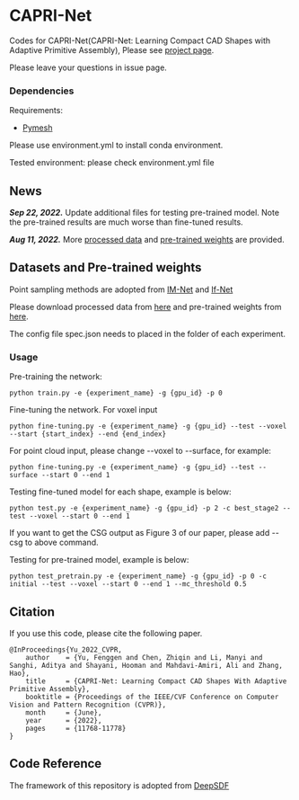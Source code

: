 # CAPRI-Net
Codes for CAPRI-Net(CAPRI-Net: Learning Compact CAD Shapes with Adaptive Primitive Assembly), Please see [project page](https://fenggenyu.github.io/capri.html).

Please leave your questions in issue page.

### Dependencies

Requirements:
- [Pymesh](https://github.com/PyMesh/PyMesh/releases)

Please use environment.yml to install conda environment.

Tested environment: please check environment.yml file

## News
***Sep 22, 2022.*** Update additional files for testing pre-trained model. Note the pre-trained results are much worse than fine-tuned results.

***Aug 11, 2022.*** More [processed data](https://drive.google.com/file/d/1rANlqwGGBqY5Ih0GHhAd3VG_SZlhhOmi/view?usp=sharing) and [pre-trained weights](https://drive.google.com/file/d/1RU1IY_HOHDhc9APb9r4GcsxZkiwmJkCc/view?usp=sharing) are provided.

## Datasets and Pre-trained weights

Point sampling methods are adopted from [IM-Net](https://github.com/czq142857/IM-NET) and [If-Net](https://github.com/jchibane/if-net)

Please download processed data from [here](https://drive.google.com/file/d/1fvuTvW5uKIUq3OF9Ybp3mwnjOPvtQRVC/view?usp=sharing) and pre-trained weights from [here](https://drive.google.com/drive/folders/1Mh5ngnlhi1OqNh0DG1KpZhAQKn5dNa7M?usp=sharing).

The config file spec.json needs to placed in the folder of each experiment.



### Usage

Pre-training the network:
```
python train.py -e {experiment_name} -g {gpu_id} -p 0
```

Fine-tuning the network.
For voxel input
```
python fine-tuning.py -e {experiment_name} -g {gpu_id} --test --voxel --start {start_index} --end {end_index}
```
For point cloud input, please change --voxel to --surface, for example:
```
python fine-tuning.py -e {experiment_name} -g {gpu_id} --test --surface --start 0 --end 1
```

Testing fine-tuned model for each shape, example is below:
```
python test.py -e {experiment_name} -g {gpu_id} -p 2 -c best_stage2 --test --voxel --start 0 --end 1 
```
If you want to get the CSG output as Figure 3 of our paper, please add --csg to above command.

Testing for pre-trained model, example is below:
```
python test_pretrain.py -e {experiment_name} -g {gpu_id} -p 0 -c initial --test --voxel --start 0 --end 1 --mc_threshold 0.5
```

## Citation
If you use this code, please cite the following paper.
```
@InProceedings{Yu_2022_CVPR,
    author    = {Yu, Fenggen and Chen, Zhiqin and Li, Manyi and Sanghi, Aditya and Shayani, Hooman and Mahdavi-Amiri, Ali and Zhang, Hao},
    title     = {CAPRI-Net: Learning Compact CAD Shapes With Adaptive Primitive Assembly},
    booktitle = {Proceedings of the IEEE/CVF Conference on Computer Vision and Pattern Recognition (CVPR)},
    month     = {June},
    year      = {2022},
    pages     = {11768-11778}
}
```

## Code Reference

The framework of this repository is adopted from [DeepSDF](https://github.com/facebookresearch/DeepSDF)
